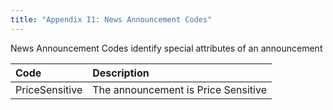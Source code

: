 ```yaml
---
title: "Appendix I1: News Announcement Codes"
---
```


News Announcement Codes identify special attributes of an announcement

| Code | Description |
| :--- | :--- |
| PriceSensitive | The announcement is Price Sensitive |

